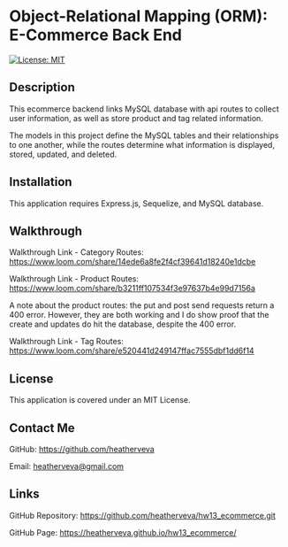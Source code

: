 # Object-Relational Mapping (ORM): E-Commerce Back End

[![License: MIT](https://img.shields.io/badge/License-MIT-yellow.svg)](https://opensource.org/licenses/MIT)

## Description

This ecommerce backend links MySQL database with api routes to collect user information, as well as store product and tag related information.

The models in this project define the MySQL tables and their relationships to one another, while the routes determine what information is displayed, stored, updated, and deleted.

## Installation

This application requires Express.js, Sequelize, and MySQL database.

## Walkthrough

Walkthrough Link - Category Routes: https://www.loom.com/share/14ede6a8fe2f4cf39641d18240e1dcbe

Walkthrough Link - Product Routes: https://www.loom.com/share/b3211ff107534f3e97637b4e99d7156a

A note about the product routes: the put and post send requests return a 400 error. However, they are both working and I do show proof that the create and updates do hit the database, despite the 400 error.

Walkthrough Link - Tag Routes: https://www.loom.com/share/e520441d249147ffac7555dbf1dd6f14

## License

This application is covered under an MIT License.

## Contact Me

GitHub: https://github.com/heatherveva

Email: heatherveva@gmail.com

## Links

GitHub Repository: https://github.com/heatherveva/hw13_ecommerce.git

GitHub Page: https://heatherveva.github.io/hw13_ecommerce/
